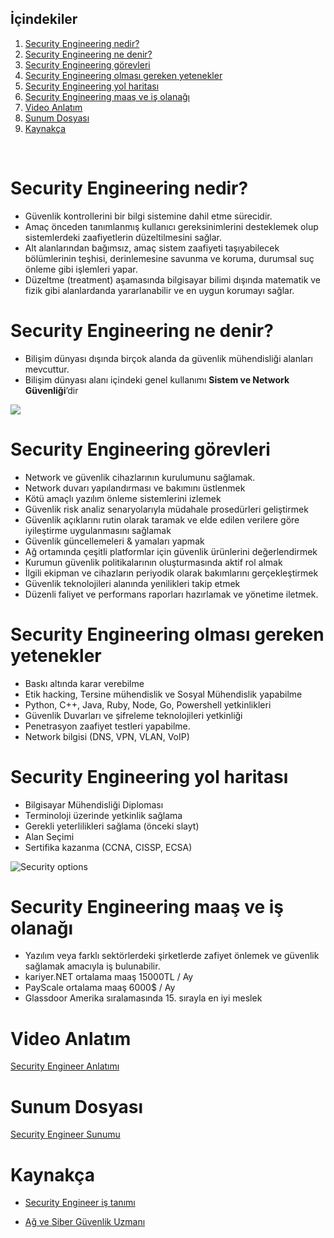 ## İçindekiler

1. [Security Engineering nedir?](#security-engineering-nedir)
2. [Security Engineering ne denir?](#security-engineering-ne-denir)
3. [Security Engineering görevleri](#security-engineering-görevleri)
4. [Security Engineering olması gereken yetenekler](#security-engineering-olması-gereken-yetenekler)
5. [Security Engineering yol haritası](#security-engineering-yol-haritası)
6. [Security Engineering maaş ve iş olanağı](#security-engineering-maas-is-olanagi)
7. [Video Anlatım](#video-anlatım)
8. [Sunum Dosyası](#sunum-dosyası)
9. [Kaynakça](#kaynakça)

<br>

# Security Engineering nedir?

-   Güvenlik kontrollerini bir bilgi sistemine dahil etme sürecidir.
-   Amaç önceden tanımlanmış kullanıcı gereksinimlerini desteklemek olup sistemlerdeki zaafiyetlerin düzeltilmesini sağlar.
-   Alt alanlarından bağımsız, amaç sistem zaafiyeti taşıyabilecek bölümlerinin teşhisi, derinlemesine savunma ve koruma, durumsal suç önleme gibi işlemleri yapar.
-   Düzeltme (treatment) aşamasında bilgisayar bilimi dışında matematik ve fizik gibi alanlardanda yararlanabilir ve en uygun korumayı sağlar.

# Security Engineering ne denir?

-   Bilişim dünyası dışında birçok alanda da güvenlik mühendisliği alanları mevcuttur.
-   Bilişim dünyası alanı içindeki genel kullanımı **Sistem ve Network Güvenliği**’dir

![](https://wompampsupport.azureedge.net/fetchimage?siteId=7575&v=2&jpgQuality=100&width=700&url=https%3A%2F%2Fi.kym-cdn.com%2Fentries%2Ficons%2Fmobile%2F000%2F021%2F807%2Fig9OoyenpxqdCQyABmOQBZDI0duHk2QZZmWg2Hxd4ro.jpg)

# Security Engineering görevleri

-   Network ve güvenlik cihazlarının kurulumunu sağlamak.
-   Network duvarı yapılandırması ve bakımını üstlenmek
-   Kötü amaçlı yazılım önleme sistemlerini izlemek
-   Güvenlik risk analiz senaryolarıyla müdahale prosedürleri geliştirmek
-   Güvenlik açıklarını rutin olarak taramak ve elde edilen verilere göre iyileştirme uygulanmasını sağlamak
-   Güvenlik güncellemeleri & yamaları yapmak
-   Ağ ortamında çeşitli platformlar için güvenlik ürünlerini değerlendirmek
-   Kurumun güvenlik politikalarının oluşturmasında aktif rol almak
-   İlgili ekipman ve cihazların periyodik olarak bakımlarını gerçekleştirmek
-   Güvenlik teknolojileri alanında yenilikleri takip etmek
-   Düzenli faliyet ve performans raporları hazırlamak ve yönetime iletmek.

# Security Engineering olması gereken yetenekler

-   Baskı altında karar verebilme
-   Etik hacking, Tersine mühendislik ve Sosyal Mühendislik yapabilme
-   Python, C++, Java, Ruby, Node, Go, Powershell yetkinlikleri
-   Güvenlik Duvarları ve şifreleme teknolojileri yetkinliği
-   Penetrasyon zaafiyet testleri yapabilme.
-   Network bilgisi (DNS, VPN, VLAN, VoIP)

# Security Engineering yol haritası

-   Bilgisayar Mühendisliği Diploması
-   Terminoloji üzerinde yetkinlik sağlama
-   Gerekli yeterlilikleri sağlama (önceki slayt)
-   Alan Seçimi
-   Sertifika kazanma (CCNA, CISSP, ECSA)

![Security options](https://scontent.fesb1-1.fna.fbcdn.net/v/t39.30808-6/295920690_5409825332411038_798004326548147626_n.jpg?stp=cp0_dst-jpg_e15_fr_q65&_nc_cat=109&ccb=1-7&_nc_sid=9e2e56&_nc_ohc=vJDrDluLV8QAX_T8RxY&_nc_ht=scontent.fesb1-1.fna&oh=00_AT_eBYF4RQ1Bs05MlvPqKtKzLx8inEFDquFcWSt143AtaA&oe=630C53AD)

# Security Engineering maaş ve iş olanağı

-   Yazılım veya farklı sektörlerdeki şirketlerde zafiyet önlemek ve güvenlik sağlamak amacıyla iş bulunabilir.
-   kariyer.NET ortalama maaş 15000TL / Ay
-   PayScale ortalama maaş 6000$ / Ay
-   Glassdoor Amerika sıralamasında 15. sırayla en iyi meslek

# Video Anlatım

[Security Engineer Anlatımı](https://www.veed.io/embed/4220f45b-855a-40bf-874b-c907acf0ac7f)

# Sunum Dosyası

[Security Engineer Sunumu](https://docs.google.com/presentation/d/1va0x71sdETqtUCp_TiT8giNoeogkgZbR/edit?usp=sharing&ouid=117604215476647355287&rtpof=true&sd=true)

# Kaynakça

-   [Security Engineer iş tanımı](https://resources.workable.com/system-security-engineer-job-description)

-   [Ağ ve Siber Güvenlik Uzmanı](https://www.kariyer.net/pozisyonlar/ag+ve+siber+guvenlik+uzmani)
